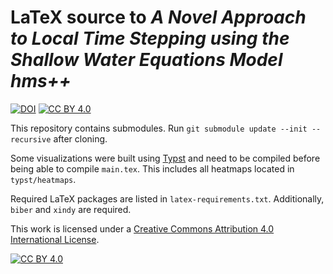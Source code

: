 # LaTeX source to *A Novel Approach to Local Time Stepping using the Shallow Water Equations Model hms++*

[![DOI](https://zenodo.org/badge/DOI/10.5281/zenodo.13895950.svg)](https://doi.org/10.5281/zenodo.13895950)
[![CC BY 4.0][cc-by-shield]][cc-by]

This repository contains submodules. Run `git submodule update --init --recursive` after cloning.

Some visualizations were built using [Typst](https://github.com/typst/typst) and need to be compiled before being able to compile `main.tex`. This includes all heatmaps located in `typst/heatmaps`.

Required LaTeX packages are listed in `latex-requirements.txt`. Additionally, `biber` and `xindy` are required.

This work is licensed under a
[Creative Commons Attribution 4.0 International License][cc-by].

[![CC BY 4.0][cc-by-image]][cc-by]

[cc-by]: http://creativecommons.org/licenses/by/4.0/
[cc-by-image]: https://i.creativecommons.org/l/by/4.0/88x31.png
[cc-by-shield]: https://img.shields.io/badge/License-CC%20BY%204.0-lightgrey.svg